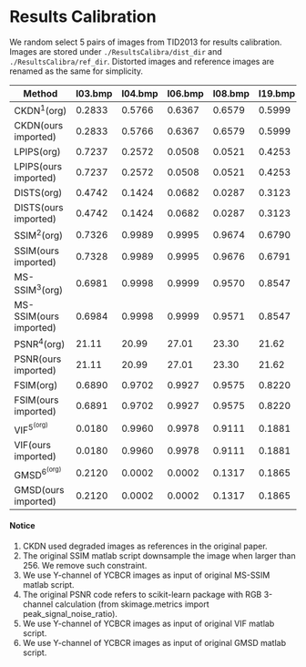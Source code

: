 # Results Calibration

We random select 5 pairs of images from TID2013 for results calibration. Images are stored under `./ResultsCalibra/dist_dir` and `./ResultsCalibra/ref_dir`. Distorted images and reference images are renamed as the same for simplicity.

| Method | I03.bmp | I04.bmp | I06.bmp | I08.bmp | I19.bmp |
| --- | --- | --- | --- | --- | --- |
| CKDN<sup>1</sup>(org) | 0.2833 | 0.5766 | 0.6367 | 0.6579 | 0.5999 |
| CKDN(ours imported) | 0.2833 | 0.5766 | 0.6367 | 0.6579 | 0.5999 |
| LPIPS(org) | 0.7237 | 0.2572 | 0.0508 | 0.0521 | 0.4253 |
| LPIPS(ours imported) | 0.7237 | 0.2572 | 0.0508 | 0.0521 | 0.4253 |
| DISTS(org) | 0.4742 | 0.1424 | 0.0682 | 0.0287 | 0.3123 |
| DISTS(ours imported) | 0.4742 | 0.1424 | 0.0682 | 0.0287 | 0.3123 |
| SSIM<sup>2</sup>(org) | 0.7326 | 0.9989 | 0.9995 | 0.9674 | 0.6790 |
| SSIM(ours imported) | 0.7328 | 0.9989 | 0.9995 | 0.9676 | 0.6791 |
| MS-SSIM<sup>3</sup>(org) | 0.6981 | 0.9998 | 0.9999 | 0.9570 | 0.8547 |
| MS-SSIM(ours imported) | 0.6984 | 0.9998 | 0.9999 | 0.9571 | 0.8547 |
| PSNR<sup>4</sup>(org) | 21.11 | 20.99 | 27.01 | 23.30 | 21.62 |
| PSNR(ours imported) | 21.11 | 20.99 | 27.01 | 23.30 | 21.62 |
| FSIM(org) | 0.6890 | 0.9702 | 0.9927 | 0.9575 | 0.8220 |
| FSIM(ours imported) | 0.6891 | 0.9702 | 0.9927 | 0.9575 | 0.8220 |
| VIF<sup>5<sup>(org) | 0.0180 | 0.9960 | 0.9978 | 0.9111 | 0.1881 |
| VIF(ours imported) | 0.0180 | 0.9960 | 0.9978 | 0.9111 | 0.1881 |
| GMSD<sup>6<sup>(org) | 0.2120 | 0.0002 | 0.0002 | 0.1317 | 0.1865 |
| GMSD(ours imported) | 0.2120 | 0.0002 | 0.0002 | 0.1317 | 0.1865 |

#### Notice
1. CKDN used degraded images as references in the original paper.
2. The original SSIM matlab script downsample the image when larger than 256. We remove such constraint. 
3. We use Y-channel of YCBCR images as input of original MS-SSIM matlab script.
4. The original PSNR code refers to scikit-learn package with RGB 3-channel calculation (from skimage.metrics import peak_signal_noise_ratio).
5. We use Y-channel of YCBCR images as input of original VIF matlab script.
6. We use Y-channel of YCBCR images as input of original GMSD matlab script.